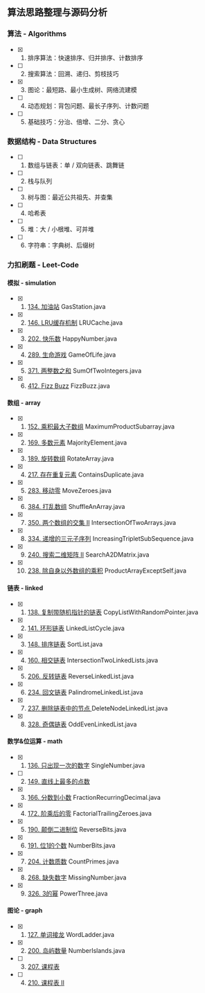 ## 算法思路整理与源码分析

### 算法 - Algorithms
- [x] 1. 排序算法：快速排序、归并排序、计数排序
- [ ] 2. 搜索算法：回溯、递归、剪枝技巧
- [x] 3. 图论：最短路、最小生成树、网络流建模
- [ ] 4. 动态规划：背包问题、最长子序列、计数问题
- [ ] 5. 基础技巧：分治、倍增、二分、贪心

### 数据结构 - Data Structures
- [ ] 1. 数组与链表：单 / 双向链表、跳舞链
- [ ] 2. 栈与队列
- [ ] 3. 树与图：最近公共祖先、并查集
- [ ] 4. 哈希表
- [ ] 5. 堆：大 / 小根堆、可并堆
- [ ] 6. 字符串：字典树、后缀树

### 力扣刷题 - Leet-Code
#### 模拟 - simulation
- [x] 1. [134. 加油站](https://leetcode-cn.com/problems/gas-station/) GasStation.java
- [x] 2. [146. LRU缓存机制](https://leetcode-cn.com/problems/lru-cache/) LRUCache.java
- [x] 3. [202. 快乐数](https://leetcode-cn.com/problems/happy-number/) HappyNumber.java
- [x] 4. [289. 生命游戏](https://leetcode-cn.com/problems/game-of-life/) GameOfLife.java
- [x] 5. [371. 两整数之和](https://leetcode-cn.com/problems/sum-of-two-integers/) SumOfTwoIntegers.java
- [x] 6. [412. Fizz Buzz](https://leetcode-cn.com/problems/fizz-buzz/) FizzBuzz.java

#### 数组 - array
- [x] 1. [152. 乘积最大子数组](https://leetcode-cn.com/problems/maximum-product-subarray/) MaximumProductSubarray.java
- [x] 2. [169. 多数元素](https://leetcode-cn.com/problems/majority-element/) MajorityElement.java
- [x] 3. [189. 旋转数组](https://leetcode-cn.com/problems/rotate-array/) RotateArray.java
- [x] 4. [217. 存在重复元素](https://leetcode-cn.com/problems/contains-duplicate/) ContainsDuplicate.java
- [x] 5. [283. 移动零](https://leetcode-cn.com/problems/move-zeroes/) MoveZeroes.java
- [x] 6. [384. 打乱数组](https://leetcode-cn.com/problems/shuffle-an-array/) ShuffleAnArray.java
- [x] 7. [350. 两个数组的交集 II](https://leetcode-cn.com/problems/intersection-of-two-arrays-ii/) IntersectionOfTwoArrays.java
- [x] 8. [334. 递增的三元子序列](https://leetcode-cn.com/problems/increasing-triplet-subsequence/) IncreasingTripletSubSequence.java
- [x] 9. [240. 搜索二维矩阵 II](https://leetcode-cn.com/problems/search-a-2d-matrix-ii/) SearchA2DMatrix.java
- [x] 10. [238. 除自身以外数组的乘积](https://leetcode-cn.com/problems/product-of-array-except-self/) ProductArrayExceptSelf.java

#### 链表 - linked
- [x] 1. [138. 复制带随机指针的链表](https://leetcode-cn.com/problems/copy-list-with-random-pointer/) CopyListWithRandomPointer.java
- [x] 2. [141. 环形链表](https://leetcode-cn.com/problems/linked-list-cycle/) LinkedListCycle.java
- [x] 3. [148. 排序链表](https://leetcode-cn.com/problems/sort-list/) SortList.java
- [x] 4. [160. 相交链表](https://leetcode-cn.com/problems/intersection-of-two-linked-lists/) IntersectionTwoLinkedLists.java
- [x] 5. [206. 反转链表](https://leetcode-cn.com/problems/reverse-linked-list/) ReverseLinkedList.java
- [x] 6. [234. 回文链表](https://leetcode-cn.com/problems/palindrome-linked-list/) PalindromeLinkedList.java
- [x] 7. [237. 删除链表中的节点
](https://leetcode-cn.com/problems/delete-node-in-a-linked-list/) DeleteNodeLinkedList.java
- [x] 8. [328. 奇偶链表](https://leetcode-cn.com/problems/odd-even-linked-list/) OddEvenLinkedList.java

#### 数学&位运算 - math
- [x] 1. [136. 只出现一次的数字](https://leetcode-cn.com/problems/single-number/) SingleNumber.java
- [ ] 2. [149. 直线上最多的点数](https://leetcode-cn.com/problems/max-points-on-a-line/)
- [x] 3. [166. 分数到小数](https://leetcode-cn.com/problems/fraction-to-recurring-decimal/) FractionRecurringDecimal.java
- [x] 4. [172. 阶乘后的零](https://leetcode-cn.com/problems/factorial-trailing-zeroes/) FactorialTrailingZeroes.java
- [x] 5. [190. 颠倒二进制位](https://leetcode-cn.com/problems/reverse-bits/) ReverseBits.java
- [x] 6. [191. 位1的个数](https://leetcode-cn.com/problems/number-of-1-bits/) NumberBits.java
- [x] 7. [204. 计数质数](https://leetcode-cn.com/problems/count-primes/) CountPrimes.java
- [x] 8. [268. 缺失数字](https://leetcode-cn.com/problems/missing-number/) MissingNumber.java
- [x] 9. [326. 3的幂](https://leetcode-cn.com/problems/power-of-three/) PowerThree.java

#### 图论 - graph
- [x] 1. [127. 单词接龙](https://leetcode-cn.com/problems/word-ladder/) WordLadder.java
- [x] 2. [200. 岛屿数量](https://leetcode-cn.com/problems/number-of-islands/) NumberIslands.java
- [ ] 3. [207. 课程表](https://leetcode-cn.com/problems/course-schedule/)
- [ ] 4. [210. 课程表 II](https://leetcode-cn.com/problems/course-schedule-ii/)